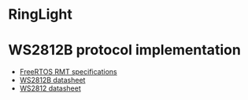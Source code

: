 # RingLight

# WS2812B protocol implementation
- [FreeRTOS RMT specifications](https://docs.espressif.com/projects/esp-idf/en/stable/esp32/api-reference/peripherals/rmt.html)
- [WS2812B datasheet](https://cdn-shop.adafruit.com/datasheets/WS2812B.pdf)
- [WS2812 datasheet](https://cdn-shop.adafruit.com/datasheets/WS2812.pdf)
